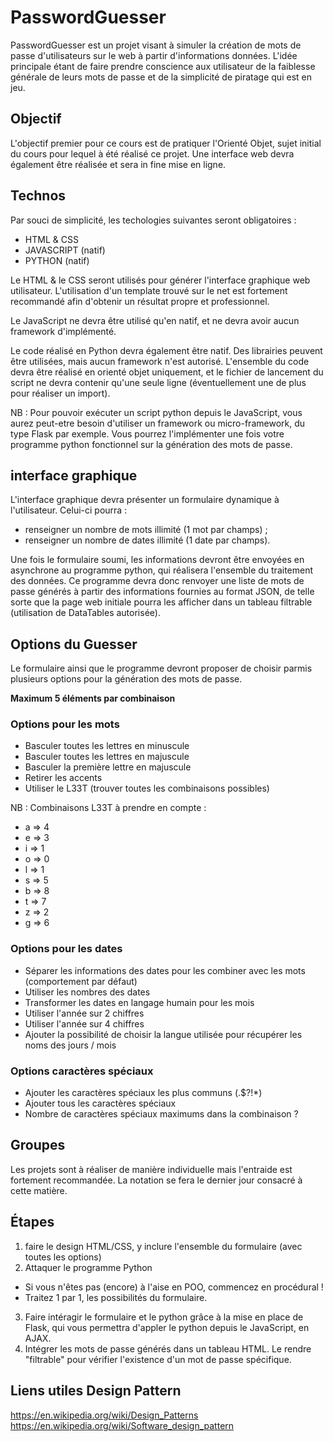 # PasswordGuesser

PasswordGuesser est un projet visant à simuler la création de mots de passe d'utilisateurs sur le web à partir d'informations données. L'idée principale étant de faire prendre conscience aux utilisateur de la faiblesse générale de leurs mots de passe et de la simplicité de piratage qui est en jeu.

## Objectif
L'objectif premier pour ce cours est de pratiquer l'Orienté Objet, sujet initial du cours pour lequel à été réalisé ce projet. Une interface web devra également être réalisée et sera in fine mise en ligne.

## Technos
Par souci de simplicité, les techologies suivantes seront obligatoires : 
- HTML & CSS
- JAVASCRIPT (natif)
- PYTHON (natif)

Le HTML & le CSS seront utilisés pour générer l'interface graphique web utilisateur. L'utilisation d'un template trouvé sur le net est fortement recommandé afin d'obtenir un résultat propre et professionnel.

Le JavaScript ne devra être utilisé qu'en natif, et ne devra avoir aucun framework d'implémenté.

Le code réalisé en Python devra également être natif. Des librairies peuvent être utilisées, mais aucun framework n'est autorisé. L'ensemble du code devra être réalisé en orienté objet uniquement, et le fichier de lancement du script ne devra contenir qu'une seule ligne (éventuellement une de plus pour réaliser un import).

NB : Pour pouvoir exécuter un script python depuis le JavaScript, vous aurez peut-etre besoin d'utiliser un framework ou micro-framework, du type Flask par exemple. Vous pourrez l'implémenter une fois votre programme python fonctionnel sur la génération des mots de passe. 

## interface graphique

L'interface graphique devra présenter un formulaire dynamique à l'utilisateur. Celui-ci pourra : 
- renseigner un nombre de mots illimité (1 mot par champs) ;
- renseigner un nombre de dates illimité (1 date par champs).

Une fois le formulaire soumi, les informations devront être envoyées en asynchrone au programme python, qui réalisera l'ensemble du traitement des données. Ce programme devra donc renvoyer une liste de mots de passe générés à partir des informations fournies au format JSON, de telle sorte que la page web initiale pourra les afficher dans un tableau filtrable (utilisation de DataTables autorisée).

## Options du Guesser

Le formulaire ainsi que le programme devront proposer de choisir parmis plusieurs options pour la génération des mots de passe.

**Maximum 5 éléments par combinaison**

### Options pour les mots
- Basculer toutes les lettres en minuscule
- Basculer toutes les lettres en majuscule
- Basculer la première lettre en majuscule
- Retirer les accents
- Utiliser le L33T (trouver toutes les combinaisons possibles)

NB : Combinaisons L33T à prendre en compte : 
- a => 4
- e => 3
- i => 1
- o => 0
- l => 1
- s => 5
- b => 8
- t => 7
- z => 2
- g => 6

### Options pour les dates
- Séparer les informations des dates pour les combiner avec les mots (comportement par défaut)
- Utiliser les nombres des dates
- Transformer les dates en langage humain pour les mois
- Utiliser l'année sur 2 chiffres
- Utiliser l'année sur 4 chiffres
- Ajouter la possibilité de choisir la langue utilisée pour récupérer les noms des jours / mois

### Options caractères spéciaux
- Ajouter les caractères spéciaux les plus communs (.$?!*)
- Ajouter tous les caractères spéciaux
- Nombre de caractères spéciaux maximums dans la combinaison ?


## Groupes
Les projets sont à réaliser de manière individuelle mais l'entraide est fortement recommandée.
La notation se fera le dernier jour consacré à cette matière.

## Étapes 

1. faire le design HTML/CSS, y inclure l'ensemble du formulaire (avec toutes les options)
2. Attaquer le programme Python
  - Si vous n'êtes pas (encore) à l'aise en POO, commencez en procédural !
  - Traitez 1 par 1, les possibilités du formulaire.
3. Faire intéragir le formulaire et le python grâce à la mise en place de Flask, qui vous permettra d'appler le python depuis le JavaScript, en AJAX.
4. Intégrer les mots de passe générés dans un tableau HTML. Le rendre "filtrable" pour vérifier l'existence d'un mot de passe spécifique.


## Liens utiles Design Pattern
https://en.wikipedia.org/wiki/Design_Patterns
https://en.wikipedia.org/wiki/Software_design_pattern

